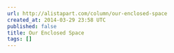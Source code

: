 ```yaml
---
url: http://alistapart.com/column/our-enclosed-space
created_at: 2014-03-29 23:58 UTC
published: false
title: Our Enclosed Space
tags: []
---
```



